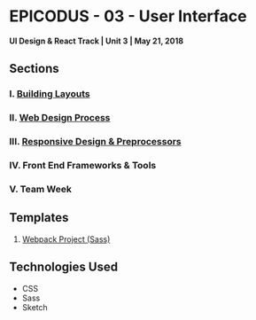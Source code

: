 # EPICODUS - 03 - User Interface

**UI Design & React Track | Unit 3 | May 21, 2018**

## Sections

### I. [Building Layouts](01-building-layouts)

### II. [Web Design Process](02-web-design-process)

### III. [Responsive Design & Preprocessors](03-responsive-preprocessors)

### IV. Front End Frameworks & Tools

### V. Team Week

## Templates

1. [Webpack Project (Sass)](00-templates/webpack-project)

## Technologies Used

- CSS
- Sass
- Sketch
